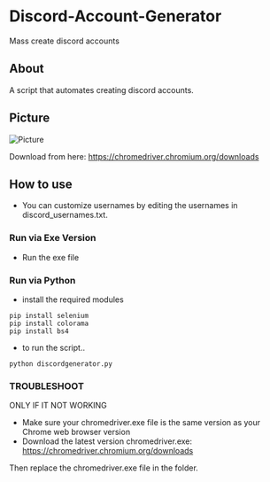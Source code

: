 # Discord-Account-Generator
Mass create discord accounts


## About

A script that automates creating discord accounts.


## Picture
![Picture](https://i.ibb.co/yPpLGJD/Screenshot-15.png)


Download from here: 
https://chromedriver.chromium.org/downloads



## How to use


- You can customize usernames by editing the usernames in discord_usernames.txt.

### Run via Exe Version


- Run the exe file 

### Run via Python
- install the required modules
```
pip install selenium
pip install colorama
pip install bs4
```

- to run the script..
```
python discordgenerator.py
```


### TROUBLESHOOT
ONLY IF IT NOT WORKING
- Make sure your chromedriver.exe file is the same version as your Chrome web browser version
- Download the latest version chromedriver.exe: https://chromedriver.chromium.org/downloads

Then replace the chromedriver.exe file in the folder.
